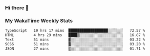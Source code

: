 ### Hi there 👋

<!--
**royschrauwen/royschrauwen** is a ✨ _special_ ✨ repository because its `README.md` (this file) appears on your GitHub profile.

Here are some ideas to get you started:

- 🔭 I’m currently working on ...
- 🌱 I’m currently learning ...
- 👯 I’m looking to collaborate on ...
- 🤔 I’m looking for help with ...
- 💬 Ask me about ...
- 📫 How to reach me: ...
- 😄 Pronouns: ...
- ⚡ Fun fact: ...
-->


### My WakaTime Weekly Stats
<!--START_SECTION:waka-->

```txt
TypeScript   19 hrs 17 mins  ██████████████████░░░░░░░   72.57 %
HTML         4 hrs 29 mins   ████▒░░░░░░░░░░░░░░░░░░░░   16.87 %
Text         51 mins         ▓░░░░░░░░░░░░░░░░░░░░░░░░   03.22 %
SCSS         51 mins         ▓░░░░░░░░░░░░░░░░░░░░░░░░   03.20 %
JSON         27 mins         ▒░░░░░░░░░░░░░░░░░░░░░░░░   01.71 %
```

<!--END_SECTION:waka-->
